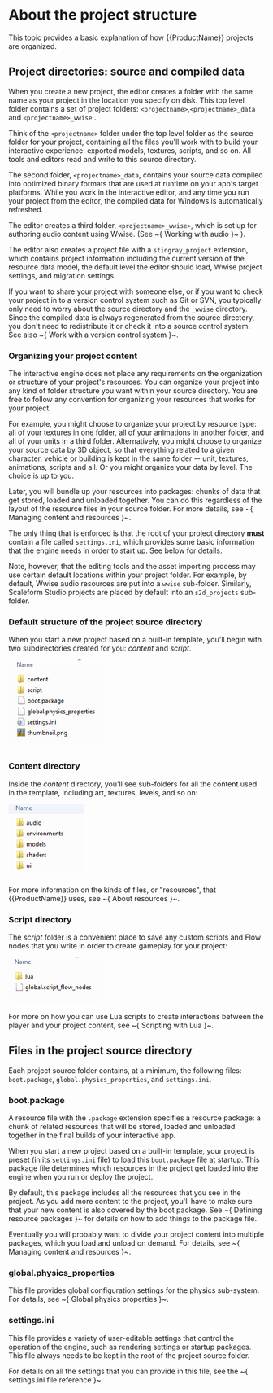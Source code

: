 # About the project structure

This topic provides a basic explanation of how {{ProductName}} projects are organized.

## Project directories: source and compiled data

When you create a new project, the editor creates a folder with the same name as your project in the location you specify on disk. This top level <projectname> folder contains a set of project folders:  `<projectname>`,`<projectname>_data` and `<projectname>_wwise` .

Think of the `<projectname>` folder under the top level folder as the source folder for your project, containing all the files you'll work with to build your interactive experience: exported models, textures, scripts, and so on. All tools and editors read and write to this source directory.

The second folder, `<projectname>_data`, contains your source data compiled into optimized binary formats that are used at runtime on your app's target platforms. While you work in the interactive editor, and any time you run your project from the editor, the compiled data for Windows is automatically refreshed.

The editor creates a third folder, `<projectname>_wwise>`, which is set up for authoring audio content using Wwise. (See ~{ Working with audio }~  ).

The editor also creates a project file with a `stingray_project` extension, which contains project information including the current version of the resource data model, the default level the editor should load, Wwise project settings, and migration settings.

If you want to share your project with someone else, or if you want to check your project in to a version control system such as Git or SVN, you typically only need to worry about the source directory and the `_wwise` directory. Since the compiled data is always regenerated from the source directory, you don't need to redistribute it or check it into a source control system. See also ~{ Work with a version control system }~.

### Organizing your project content

The interactive engine does not place any requirements on the organization or structure of your project's resources. You can organize your project into any kind of folder structure you want within your source directory. You are free to follow any convention for organizing your resources that works for your project.

For example, you might choose to organize your project by resource type: all of your textures in one folder, all of your animations in another folder, and all of your units in a third folder. Alternatively, you might choose to organize your source data by 3D object, so that everything related to a given character, vehicle or building is kept in the same folder -- unit, textures, animations, scripts and all. Or you might organize your data by level. The choice is up to you.

Later, you will bundle up your resources into packages: chunks of data that get stored, loaded and unloaded together. You can do this regardless of the layout of the resource files in your source folder. For more details, see ~{ Managing content and resources }~.

The only thing that is enforced is that the root of your project directory **must** contain a file called `settings.ini`, which provides some basic information that the engine needs in order to start up. See below for details.

Note, however, that the editing tools and the asset importing process may use certain default locations within your project folder. For example, by default, Wwise audio resources are put into a `wwise` sub-folder. Similarly, Scaleform Studio projects are placed by default into an `s2d_projects` sub-folder.

### Default structure of the project source directory

When you start a new project based on a built-in template, you'll begin with two subdirectories created for you: *content* and *script*.

![](../../images/proj_structure_01.png)

### Content directory

Inside the *content* directory, you'll see sub-folders for all the content used in the template, including art, textures, levels, and so on:

![](../../images/proj_structure_02.png)

For more information on the kinds of files, or "resources", that {{ProductName}} uses, see ~{ About resources }~.

### Script directory

The *script* folder is a convenient place to save any custom scripts and Flow nodes that you write in order to create gameplay for your project:

![](../../images/proj_structure_03.png)

For more on how you can use Lua scripts to create interactions between the player and your project content, see ~{ Scripting with Lua }~.

## Files in the project source directory

Each project source folder contains, at a minimum, the following files: `boot.package`, `global.physics_properties`, and `settings.ini`.

### boot.package

A resource file with the `.package` extension specifies a resource package: a chunk of related resources that will be stored, loaded and unloaded together in the final builds of your interactive app.

When you start a new project based on a built-in template, your project is preset (in its `settings.ini` file) to load this `boot.package` file at startup. This package file determines which resources in the project get loaded into the engine when you run or deploy the project.

By default, this package includes all the resources that you see in the project. As you add more content to the project, you'll have to make sure that your new content is also covered by the boot package. See ~{ Defining resource packages }~ for details on how to add things to the package file.

Eventually you will probably want to divide your project content into multiple packages, which you load and unload on demand. For details, see ~{ Managing content and resources }~.

### global.physics_properties

This file provides global configuration settings for the physics sub-system. For details, see ~{ Global physics properties }~.

### settings.ini

This file provides a variety of user-editable settings that control the operation of the engine, such as rendering settings or startup packages. This file always needs to be kept in the root of the project source folder.

For details on all the settings that you can provide in this file, see the ~{ settings.ini file reference }~.
